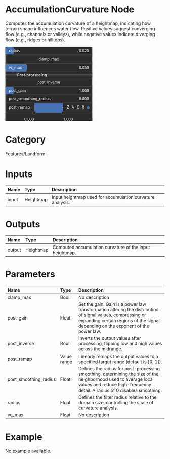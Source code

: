 
AccumulationCurvature Node
==========================


Computes the accumulation curvature of a heightmap, indicating how terrain shape influences water flow. Positive values suggest converging flow (e.g., channels or valleys), while negative values indicate diverging flow (e.g., ridges or hilltops).



![img](../../images/nodes/AccumulationCurvature_settings.png)


# Category


Features/Landform
# Inputs

|Name|Type|Description|
| :--- | :--- | :--- |
|input|Heightmap|Input heightmap used for accumulation curvature analysis.|

# Outputs

|Name|Type|Description|
| :--- | :--- | :--- |
|output|Heightmap|Computed accumulation curvature of the input heightmap.|

# Parameters

|Name|Type|Description|
| :--- | :--- | :--- |
|clamp_max|Bool|No description|
|post_gain|Float|Set the gain. Gain is a power law transformation altering the distribution of signal values, compressing or expanding certain regions of the signal depending on the exponent of the power law.|
|post_inverse|Bool|Inverts the output values after processing, flipping low and high values across the midrange.|
|post_remap|Value range|Linearly remaps the output values to a specified target range (default is [0, 1]).|
|post_smoothing_radius|Float|Defines the radius for post-processing smoothing, determining the size of the neighborhood used to average local values and reduce high-frequency detail. A radius of 0 disables smoothing.|
|radius|Float|Defines the filter radius relative to the domain size, controlling the scale of curvature analysis.|
|vc_max|Float|No description|

# Example


No example available.